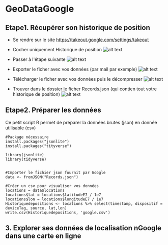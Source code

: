 # GeoDataGoogle

## Etape1. Récupérer son historique de position

* Se rendre sur le site https://takeout.google.com/settings/takeout

* Cocher uniquement Historique de position
![alt text](https://raw.githubusercontent.com/bmericskay/GeoDataGoogle/main/1.PNG)

* Passer à l'étape suivante
![alt text](https://raw.githubusercontent.com/bmericskay/GeoDataGoogle/main/2.PNG)

* Exporter le ficher avec vos données (par mail par exemple)
![alt text](https://raw.githubusercontent.com/bmericskay/GeoDataGoogle/main/3.PNG)


* Télécharger le  ficher avec vos données puis le décompresser
![alt text](https://raw.githubusercontent.com/bmericskay/GeoDataGoogle/main/4.PNG)


* Trouver dans le dossier le ficher Records.json (qui contien tout votre historique de position)
![alt text](https://raw.githubusercontent.com/bmericskay/GeoDataGoogle/main/5.PNG)


## Etape2. Préparer les données

Ce petit script R permet de préparer la données brutes (json) en donnée utilisable (csv)

```{r}
#Package nécessaire
install.packages("jsonlite")
install.packages("tityverse")

library(jsonlite)
library(tidyverse)


#Importer le fichier json fournit par Google
data <- fromJSON("Records.json")

#Créer un csv pour visualiser vos données
locations = data$locations
locations$lat = locations$latitudeE7 / 1e7
locations$lon = locations$longitudeE7 / 1e7
Historiquedepositions <- locations %>% select(timestamp, dispositif = deviceTag, source, lat,lon)
write.csv(Historiquedepositions, 'google.csv')
```


## 3. Explorer ses données de localisation nGoogle dans une carte en ligne
